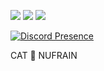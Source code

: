 
  <a href="https://discord.com/users/821690743587471400"><img src="https://img.shields.io/badge/Discord%20-7289DA.svg?&style=for-the-badge&logo=discord&logoColor=white"></a>
  <a href="https://github.com/nufrain"><img src="https://img.shields.io/badge/Github%20-1d202b.svg?&style=for-the-badge&logo=github&logoColor=white"></a>
  <a href="https://instagram.com/nufrain"><img src="https://img.shields.io/badge/Instagram%20-1d202b.svg?&style=for-the-badge&logo=instagram&logoColor=orange"></a>

[![Discord Presence](https://lanyard-profile-readme.vercel.app/api/821690743587471400?theme=dark&bg=E3F0FF&animated=false&hideDiscrim=false&borderRadius=30px)](https://discord.com/users/821690743587471400)

  CAT 💖 NUFRAIN
